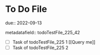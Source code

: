 # To Do File

due:: 2022-09-13

metadatafield:: todoTestFile_225\_42

- [ ] Task of todoTestFile_225 1 [[Query me]]
- [ ] Task of todoTestFile_225 2
